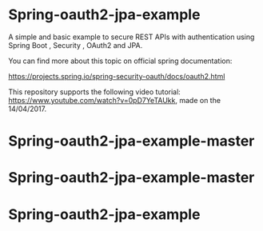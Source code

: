 # Spring-oauth2-jpa-example
A simple and basic example  to secure REST APIs with authentication using Spring Boot , Security , OAuth2 and JPA.

You can find more about this topic on official spring documentation:

https://projects.spring.io/spring-security-oauth/docs/oauth2.html

This repository supports the following video tutorial: https://www.youtube.com/watch?v=0pD7YeTAUkk, made on the 14/04/2017.
# Spring-oauth2-jpa-example-master
# Spring-oauth2-jpa-example-master
# Spring-oauth2-jpa-example
